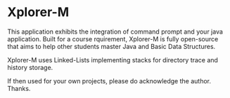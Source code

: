 Xplorer-M
=========

This application exhibits the integration of command prompt and your java application.
Built for a course rquirement, Xplorer-M is fully open-source that aims to help other
students master Java and Basic Data Structures.

Xplorer-M uses Linked-Lists implementing stacks for directory trace and history storage.

If then used for your own projects, please do acknowledge the author. Thanks.
